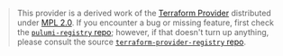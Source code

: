 > This provider is a derived work of the [Terraform Provider](https://github.com/masonyc/terraform-provider-registry)
> distributed under [MPL 2.0](https://www.mozilla.org/en-US/MPL/2.0/). If you encounter a bug or missing feature,
> first check the [`pulumi-registry` repo](https://github.com/masonyc/pulumi-registry-bridge/issues); however, if that doesn't turn up anything,
> please consult the source [`terraform-provider-registry` repo](https://github.com/masonyc/terraform-provider-registry/issues).
